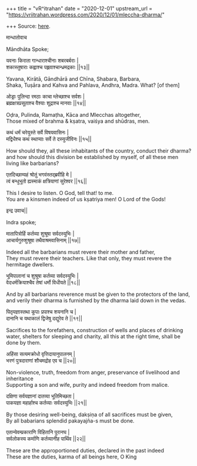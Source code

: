 +++
title = "vR^itrahan"
date = "2020-12-01"
upstream_url = "https://vriitrahan.wordpress.com/2020/12/01/mleccha-dharma/"

+++
Source: [here](https://vriitrahan.wordpress.com/2020/12/01/mleccha-dharma/).

मान्धातोवाच

Māndhāta Spoke;

यवनाः किराता गान्धाराश्चीनाः शबरबर्बराः \|  
शकास्तुषाराः कह्वाश्च पह्लवाश्चान्ध्रमद्रकाः \|\|१३\|\|

Yavana, Kirātā, Gāndhārā and Chīna, Shabara, Barbara,  
Shaka, Tuṣāra and Kahva and Pahlava, Andhra, Madra. What? \[of them\]

ओड्राः पुलिन्दा रमठाः काचा म्लेच्छाश्च सर्वशः \|  
ब्रह्मक्षत्रप्रसूताश्च वैश्याः शूद्राश्च मानवाः \|\|१४\|\|

Oḍra, Pulinda, Ramaṭha, Kāca and Mlecchas altogether,  
Those mixed of brahma & kṣatra, vaiśya and shūdras, men.  
  
कथं धर्मं चरेयुस्ते सर्वे विषयवासिनः \|  
मद्विधैश्च कथं स्थाप्याः सर्वे ते दस्युजीविनः \|\|१५\|\|   
  
How should they, all these inhabitants of the country, conduct their
dharma?  
and how should this division be established by myself, of all these men
living like barbarians?  
  
एतदिच्छाम्यहं श्रोतुं भगवंस्तद्ब्रवीहि मे \|  
त्वं बन्धुभूतो ह्यस्माकं क्षत्रियाणां सुरेश्वर \|\|१६\|\|  
  
This I desire to listen. O God, tell that! to me.  
You are a kinsmen indeed of us kṣatriya men! O Lord of the Gods!  
  
इन्द्र उवाच\|\|  
  
Indra spoke;  
  
मातापित्रोर्हि कर्तव्या शुश्रूषा सर्वदस्युभिः \|  
आचार्यगुरुशुश्रूषा तथैवाश्रमवासिनाम् \|\|१७\|\|  
  
Indeed all the barbarians must revere their mother and father,  
They must revere their teachers. Like that only, they must revere the
hermitage dwellers.

भूमिपालानां च शुश्रूषा कर्तव्या सर्वदस्युभिः \|  
वेदधर्मक्रियाश्चैव तेषां धर्मो विधीयते \|\|१८\|\|

And by all barbarians reverence must be given to the protectors of the
land,  
and verily their dharma is furnished by the dharma laid down in the
vedas.

पितृयज्ञास्तथा कूपाः प्रपाश्च शयनानि च \|  
दानानि च यथाकालं द्विजेषु दद्युरेव ते \|\|१९\|\|

Sacrifices to the forefathers, construction of wells and places of
drinking water, shelters for sleeping and charity, all this at the right
time, shall be done by them.

अहिंसा सत्यमक्रोधो वृत्तिदायानुपालनम् \|  
भरणं पुत्रदाराणां शौचमद्रोह एव च \|\|२०\|\|

Non-violence, truth, freedom from anger, preservance of livelihood and
inheritance  
Supporting a son and wife, purity and indeed freedom from malice.

दक्षिणा सर्वयज्ञानां दातव्या भूतिमिच्छता \|  
पाकयज्ञा महार्हाश्च कर्तव्याः सर्वदस्युभिः \|\|२१\|\|

By those desiring well-being, dakṣiṇa of all sacrifices must be given,  
By all babarians splendid pakayajña-s must be done.

एतान्येवम्प्रकाराणि विहितानि पुरानघ \|  
सर्वलोकस्य कर्माणि कर्तव्यानीह पार्थिव \|\|२२\|\|

These are the approportioned duties, declared in the past indeed  
These are the duties, karma of all beings here, O King

  

